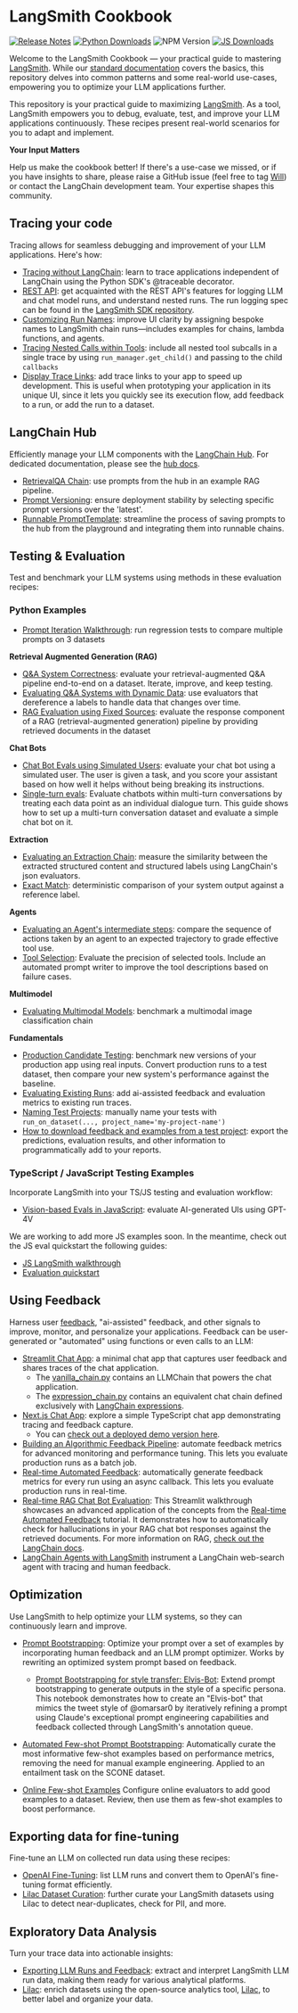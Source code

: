 # LangSmith Cookbook

[![Release Notes](https://img.shields.io/github/release/langchain-ai/langsmith-sdk?logo=python)](https://github.com/langchain-ai/langsmith-sdk/releases)
 [![Python Downloads](https://static.pepy.tech/badge/langsmith/month)](https://pepy.tech/project/langsmith) ![NPM Version](https://img.shields.io/npm/v/langsmith?logo=npm) [![JS Downloads](https://img.shields.io/npm/dm/langsmith)](https://www.npmjs.com/package/langsmith)

Welcome to the LangSmith Cookbook — your practical guide to mastering [LangSmith](https://smith.langchain.com/). While our [standard documentation](https://docs.smith.langchain.com/) covers the basics, this repository delves into common patterns and some real-world use-cases, empowering you to optimize your LLM applications further.

This repository is your practical guide to maximizing [LangSmith](https://smith.langchain.com/). As a tool, LangSmith empowers you to debug, evaluate, test, and improve your LLM applications continuously. These recipes present real-world scenarios for you to adapt and implement.

**Your Input Matters**

Help us make the cookbook better! If there's a use-case we missed, or if you have insights to share, please raise a GitHub issue (feel free to tag [Will](https://github.com/hinthornw)) or contact the LangChain development team. Your expertise shapes this community.

## Tracing your code

Tracing allows for seamless debugging and improvement of your LLM applications. Here's how:

- [Tracing without LangChain](./tracing-examples/traceable/tracing_without_langchain.ipynb): learn to trace applications independent of LangChain using the Python SDK's @traceable decorator.
- [REST API](./tracing-examples/rest/rest.ipynb): get acquainted with the REST API's features for logging LLM and chat model runs, and understand nested runs. The run logging spec can be found in the [LangSmith SDK repository](https://github.com/langchain-ai/langsmith-sdk/blob/main/openapi/openapi.yaml).
- [Customizing Run Names](./tracing-examples/runnable-naming/run-naming.ipynb): improve UI clarity by assigning bespoke names to LangSmith chain runs—includes examples for chains, lambda functions, and agents.
- [Tracing Nested Calls within Tools](./tracing-examples/nesting-tools/nest_runs_within_tools.ipynb): include all nested tool subcalls in a single trace by using `run_manager.get_child()` and passing to the child `callbacks`
- [Display Trace Links](./tracing-examples/show-trace-url-streamlit/README.md): add trace links to your app to speed up development. This is useful when prototyping your application in its unique UI, since it lets you quickly see its execution flow, add feedback to a run, or add the run to a dataset.

## LangChain Hub

Efficiently manage your LLM components with the [LangChain Hub](https://smith.langchain.com/hub). For dedicated documentation, please see the [hub docs](https://docs.smith.langchain.com/hub/quickstart).

- [RetrievalQA Chain](./hub-examples/retrieval-qa-chain/retrieval-qa.ipynb): use prompts from the hub in an example RAG pipeline.
- [Prompt Versioning](./hub-examples/retrieval-qa-chain-versioned/prompt-versioning.ipynb): ensure deployment stability by selecting specific prompt versions over the 'latest'.
- [Runnable PromptTemplate](./hub-examples/runnable-prompt/edit-in-playground.ipynb): streamline the process of saving prompts to the hub from the playground and integrating them into runnable chains.

## Testing & Evaluation

Test and benchmark your LLM systems using methods in these evaluation recipes:

### Python Examples


- [Prompt Iteration Walkthrough](./testing-examples/movie-demo/prompt_iteration.ipynb): run regression tests to compare multiple prompts on 3 datasets

**Retrieval Augmented Generation (RAG)**

- [Q&A System Correctness](./testing-examples/qa-correctness/qa-correctness.ipynb): evaluate your retrieval-augmented Q&A pipeline end-to-end on a dataset. Iterate, improve, and keep testing.
- [Evaluating Q&A Systems with Dynamic Data](./testing-examples/dynamic-data/testing_dynamic_data.ipynb): use evaluators that dereference a labels to handle data that changes over time.
- [RAG Evaluation using Fixed Sources](./testing-examples/using-fixed-sources/using_fixed_sources.ipynb): evaluate the response component of a RAG (retrieval-augmented generation) pipeline by providing retrieved documents in the dataset

**Chat Bots**

- [Chat Bot Evals using Simulated Users](./testing-examples/chatbot-simulation/chatbot-simulation.ipynb): evaluate your chat bot using a simulated user. The user is given a task, and you score your assistant based on how well it helps without being breaking its instructions.
- [Single-turn evals](./testing-examples/chat-single-turn/chat_evaluation_single_turn.ipynb): Evaluate chatbots within multi-turn conversations by treating each data point as an individual dialogue turn. This guide shows how to set up a multi-turn conversation dataset and evaluate a simple chat bot on it.

**Extraction**

- [Evaluating an Extraction Chain](./testing-examples/data-extraction/contract-extraction.ipynb): measure the similarity between the extracted structured content and structured labels using LangChain's json evaluators.
- [Exact Match](./testing-examples/exact-match/exact_match.ipynb): deterministic comparison of your system output against a reference label.

**Agents**

- [Evaluating an Agent's intermediate steps](./testing-examples/agent_steps/evaluating_agents.ipynb): compare the sequence of actions taken by an agent to an expected trajectory to grade effective tool use.
- [Tool Selection](./testing-examples/tool-selection/tool-selection.ipynb): Evaluate the precision of selected tools. Include an automated prompt writer to improve the tool descriptions based on failure cases.

**Multimodel**

- [Evaluating Multimodal Models](./testing-examples/multimodal/multimodal.ipynb): benchmark a multimodal image classification chain

**Fundamentals**

- [Production Candidate Testing](./testing-examples/prod-candidate-testing/prod-candidate-testing.ipynb): benchmark new versions of your production app using real inputs. Convert production runs to a test dataset, then compare your new system's performance against the baseline.
- [Evaluating Existing Runs](./testing-examples/evaluate-existing-test-project/evaluate_runs.ipynb): add ai-assisted feedback and evaluation metrics to existing run traces.
- [Naming Test Projects](./testing-examples/naming-test-projects/naming-test-projects.md): manually name your tests with `run_on_dataset(..., project_name='my-project-name')`
- [How to download feedback and examples from a test project](./testing-examples/download-feedback-and-examples/download_example.ipynb): export the predictions, evaluation results, and other information to programmatically add to your reports.


### TypeScript / JavaScript Testing Examples

Incorporate LangSmith into your TS/JS testing and evaluation workflow:

- [Vision-based Evals in JavaScript](./typescript-testing-examples/vision-evals/vision-evals.ipynb): evaluate AI-generated UIs using GPT-4V

We are working to add more JS examples soon. In the meantime, check out the JS eval quickstart the following guides:

- [JS LangSmith walkthrough](https://js.langchain.com/docs/guides/langsmith_evaluation)
- [Evaluation quickstart](https://docs.smith.langchain.com/evaluation/quickstart)

## Using Feedback

Harness user [feedback](https://docs.smith.langchain.com/tracing/faq/logging_feedback), "ai-assisted" feedback, and other signals to improve, monitor, and personalize your applications. Feedback can be user-generated or "automated" using functions or even calls to an LLM:

- [Streamlit Chat App](./feedback-examples/streamlit/README.md): a minimal chat app that captures user feedback and shares traces of the chat application.
  - The [vanilla_chain.py](./feedback-examples/streamlit/vanilla_chain.py) contains an LLMChain that powers the chat application.
  - The [expression_chain.py](./feedback-examples/streamlit/expression_chain.py) contains an equivalent chat chain defined exclusively with [LangChain expressions](https://python.langchain.com/docs/expression_language/).
- [Next.js Chat App](./feedback-examples/nextjs/README.md): explore a simple TypeScript chat app demonstrating tracing and feedback capture.
  - You can [check out a deployed demo version here](https://langsmith-cookbook.vercel.app/).
- [Building an Algorithmic Feedback Pipeline](./feedback-examples/algorithmic-feedback/algorithmic_feedback.ipynb): automate feedback metrics for advanced monitoring and performance tuning. This lets you evaluate production runs as a batch job.
- [Real-time Automated Feedback](./feedback-examples/realtime-algorithmic-feedback/realtime_feedback.ipynb): automatically generate feedback metrics for every run using an async callback. This lets you evaluate production runs in real-time.
- [Real-time RAG Chat Bot Evaluation](./feedback-examples/streamlit-realtime-feedback/README.md): This Streamlit walkthrough showcases an advanced application of the concepts from the [Real-time Automated Feedback](./feedback-examples/realtime-algorithmic-feedback/realtime_feedback.ipynb) tutorial. It demonstrates how to automatically check for hallucinations in your RAG chat bot responses against the retrieved documents. For more information on RAG, [check out the LangChain docs](https://python.langchain.com/docs/use_cases/question_answering/).
- [LangChain Agents with LangSmith](./feedback-examples/streamlit-agent/README.md) instrument a LangChain web-search agent with tracing and human feedback.

## Optimization

Use LangSmith to help optimize your LLM systems, so they can continuously learn and improve.

- [Prompt Bootstrapping](./optimization/assisted-prompt-bootstrapping/assisted-prompt-engineering.ipynb): Optimize your prompt over a set of examples by incorporating human feedback and an LLM prompt optimizer. Works by rewriting an optimized system prompt based on feedback.
  - [Prompt Bootstrapping for style transfer: Elvis-Bot](./optimization/assisted-prompt-bootstrapping/elvis-bot.ipynb): Extend prompt bootstrapping to generate outputs in the style of a specific persona. This notebook demonstrates how to create an "Elvis-bot" that mimics the tweet style of @omarsar0 by iteratively refining a prompt using Claude's exceptional prompt engineering capabilities and feedback collected through LangSmith's annotation queue.
- [Automated Few-shot Prompt Bootstrapping](./optimization/bootstrap-fewshot/bootstrap-few-shot.ipynb): Automatically curate the most informative few-shot examples based on performance metrics, removing the need for manual example engineering. Applied to an entailment task on the SCONE dataset.

- [Online Few-shot Examples](./testing-examples/movie-demo/optimization.ipynb) Configure online evaluators to add good examples to a dataset. Review, then use them as few-shot examples to boost performance.

## Exporting data for fine-tuning

Fine-tune an LLM on collected run data using these recipes:

- [OpenAI Fine-Tuning](./fine-tuning-examples/export-to-openai/fine-tuning-on-chat-runs.ipynb): list LLM runs and convert them to OpenAI's fine-tuning format efficiently.
- [Lilac Dataset Curation](./fine-tuning-examples/lilac/lilac.ipynb): further curate your LangSmith datasets using Lilac to detect near-duplicates, check for PII, and more.


## Exploratory Data Analysis

Turn your trace data into actionable insights:

- [Exporting LLM Runs and Feedback](./exploratory-data-analysis/exporting-llm-runs-and-feedback/llm_run_etl.ipynb): extract and interpret LangSmith LLM run data, making them ready for various analytical platforms.
- [Lilac](./exploratory-data-analysis/lilac/lilac.ipynb): enrich datasets using the open-source analytics tool, [Lilac](https://github.com/lilacai/lilac), to better label and organize your data.
